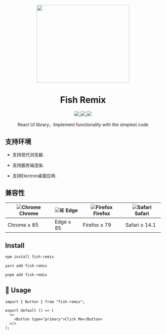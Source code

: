 <!--
 * @Date: 2023-12-30 11:43:31
 * @Description: Modify here please
-->
<p align="center">
  <img width="300px" height="250px" src="https://cdn.yupaowang.com/yupao_pc/images/pl/fb-logo-max.png">
</p>

<h1 align="center">Fish Remix</h1>

<p align="center">
  <a href="https://www.npmjs.org/package/fish-remix">
    <img src="https://img.shields.io/npm/v/fish-bubble-design.svg" />
  </a>
  <a href="https://github.com/u-fish-bubble/fish-remix">
    <img src="https://img.shields.io/badge/node-%20%3E%3D%2018-47c219" />
  </a>
  <a href="https://npmcharts.com/compare/fish-remix?minimal=true">
    <img src="https://img.shields.io/npm/dm/umy-ui.svg" />
  </a>
  <br>
</p>

<p align="center">React UI library，Implement functionality with the simplest code</p>

## 支持环境

- 支持现代浏览器.

- 支持服务端渲染.

- 支持Electron桌面应用.

## 兼容性

| ![Chrome](https://cdn.jsdelivr.net/npm/@browser-logos/chrome/chrome_32x32.png) Chrome | ![IE](https://cdn.jsdelivr.net/npm/@browser-logos/edge/edge_32x32.png) Edge | ![Firefox](https://cdn.jsdelivr.net/npm/@browser-logos/firefox/firefox_32x32.png) Firefox | ![Safari](https://cdn.jsdelivr.net/npm/@browser-logos/safari/safari_32x32.png) Safari |
| ------------------------------------------------------------------------------------- | --------------------------------------------------------------------------- | ----------------------------------------------------------------------------------------- | ------------------------------------------------------------------------------------- |
| Chrome ≥ 85                                                                           | Edge ≥ 85                                                                   | Firefox ≥ 79                                                                              | Safari ≥ 14.1                                                                         |

## Install

```bash
npm install fish-remix
```

```bash
yarn add fish-remix
```

```bash
pnpm add fish-remix
```

## 🔨 Usage

```tsx
import { Button } from "fish-remix";

export default () => (
  <>
    <Button type="primary">Click Me</Button>
  </>
);
```
